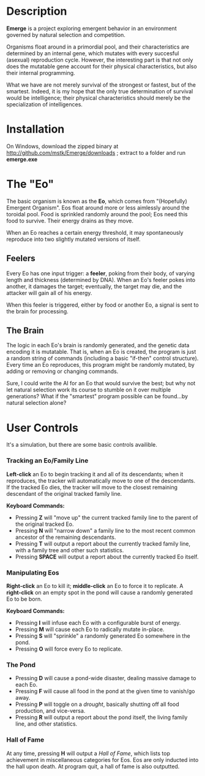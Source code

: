 # Description #

**Emerge** is a project exploring emergent behavior in an environment governed by
natural selection and competition.

Organisms float around in a primordial pool, and their characteristics are
determined by an internal gene, which mutates with every succesful (asexual)
reproduction cycle.  However, the interesting part is that not only does the mutatable
gene account for their physical characteristics, but also their internal programming.

What we have are not merely survival of the strongest or fastest, but of the smartest.
Indeed, it is my hope that the only true determination of survival would be
intelligence; their physical characteristics should merely be the specialization of
intelligences.

# Installation #

On Windows, download the zipped binary at http://github.com/mstk/Emerge/downloads ; extract
to a folder and run **emerge.exe**

# The "Eo" #

The basic organism is known as the **Eo**, which comes from "(Hopefully) Emergent Organism".
Eos float around more or less aimlessly around the toroidal pool.  Food is sprinkled
randomly around the pool; Eos need this food to survive.  Their energy drains as they move.

When an Eo reaches a certain energy threshold, it may spontaneously reproduce into two
slightly mutated versions of itself.

## Feelers ##

Every Eo has one input trigger: a **feeler**, poking from their body, of varying length
and thickness (determined by DNA).  When an Eo's feeler pokes into another, it damages the
target; eventually, the target may die, and the attacker will gain all of his energy.

When this feeler is triggered, either by food or another Eo, a signal is sent to the brain
for processing.

## The Brain ##

The logic in each Eo's brain is randomly generated, and the genetic data encoding it is mutatable.
That is, when an Eo is created, the program is just a random string of commands (including a basic
"if-then" control structure).  Every time an Eo reproduces, this program might be randomly mutated,
by adding or removing or changing commands.

Sure, I could write the AI for an Eo that would survive the best; but why not let natural selection
work its course to stumble on it over multiple generations?  What if the "smartest" program possible
can be found...by natural selection alone?

# User Controls #

It's a simulation, but there are some basic controls availible.

### Tracking an Eo/Family Line ###

**Left-click** an Eo to begin tracking it and all of its descendants; when it reproduces, the tracker will
automatically move to one of the descendants.  If the tracked Eo dies, the tracker will move to the
closest remaining descendant of the original tracked family line.

**Keyboard Commands:**

- Pressing **Z** will "move up" the current tracked family line to the parent of the original tracked Eo.
- Pressing **N** will "narrow down" a family line to the most recent common ancestor of the remaining
descendants.
- Pressing **T** will output a report about the currently tracked family line, with a family tree and
other such statistics.
- Pressing **SPACE** will output a report about the currently tracked Eo itself.

### Manipulating Eos ###

**Right-click** an Eo to kill it; **middle-click** an Eo to force it to replicate.  A **right-click** on an
empty spot in the pond will cause a randomly generated Eo to be born.

**Keyboard Commands:**

- Pressing **I** will infuse each Eo with a configurable burst of energy.
- Pressing **M** will cause each Eo to radically mutate in-place.
- Pressing **S** will "sprinkle" a randomly generated Eo somewhere in the pond.
- Pressing **O** will force every Eo to replicate.

### The Pond ###

- Pressing **D** will cause a pond-wide disaster, dealing massive damage to each Eo.
- Pressing **F** will cause all food in the pond at the given time to vanish/go away.
- Pressing **P** will toggle on a *drought*, basically shutting off all food production, and vice-versa.
- Pressing **R** will output a report about the pond itself, the living family line, and other statistics.

### Hall of Fame ###

At any time, pressing **H** will output a *Hall of Fame*, which lists top achievement in miscellaneous
categories for Eos.  Eos are only inducted into the hall upon death.  At program quit, a hall of fame is
also outputted.
